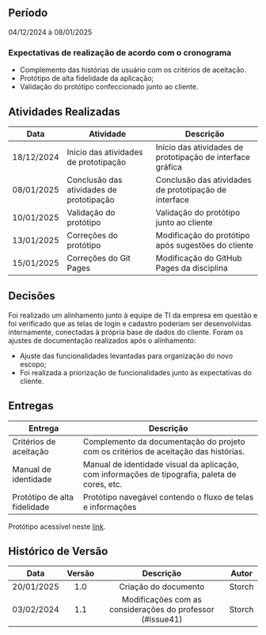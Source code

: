 ## Período

04/12/2024 à 08/01/2025

### Expectativas de realização de acordo com o cronograma

- Complemento das histórias de usuário com os critérios de aceitação.
- Protótipo de alta fidelidade da aplicação;
- Validação do protótipo confeccionado junto ao cliente.

## Atividades Realizadas

| Data       | Atividade                           | Descrição                                                      |
|------------|-------------------------------------|----------------------------------------------------------------|
| 18/12/2024 | Início das atividades de prototipação | Início das atividades de prototipação de interface gráfica     |
| 08/01/2025 | Conclusão das atividades de prototipação | Conclusão das atividades de prototipação de interface          |
| 10/01/2025 | Validação do protótipo               | Validação do protótipo junto ao cliente                        |
| 13/01/2025 | Correções do protótipo               | Modificação do protótipo após sugestões do cliente             |
| 15/01/2025 | Correções do Git Pages               | Modificação do GitHub Pages da disciplina                      |

## Decisões
Foi realizado um alinhamento junto à equipe de TI da empresa em questão e foi verificado que as telas de login e cadastro poderiam ser desenvolvidas internamente, conectadas à própria base de dados do cliente. Foram os ajustes de documentação realizados após o alinhamento: 
- Ajuste das funcionalidades levantadas para organização do novo escopo; 
- Foi realizada a priorização de funcionalidades junto às expectativas do cliente.

## Entregas

| Entrega                        | Descrição                                                                 |
|---------------------------------|---------------------------------------------------------------------------|
| Critérios de aceitação   | Complemento da documentação do projeto com os critérios de aceitação das histórias. |
| Manual de identidade           | Manual de identidade visual da aplicação, com informações de tipografia, paleta de cores, etc. |
| Protótipo de alta fidelidade   | Protótipo navegável contendo o fluxo de telas e informações               |

Protótipo acessível neste [link](https://mdsreq-fga-unb.github.io/2024.2-T03-MicroData/visao_produto_projeto/prototipo/).

##  Histórico de Versão

| **Data**    | **Versão** | **Descrição** | **Autor** |
| :--------: | :--------: | :--------:  | :--------: | 
|      20/01/2025      |      1.0       |      Criação do documento       |    Storch     |
|      03/02/2024      |      1.1       |      Modificações com as considerações do professor (#issue41)       |    Storch     |